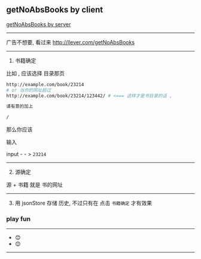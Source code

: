 ## getNoAbsBooks by client

[ getNoAbsBooks by server](https://github.com/chinanf-boy/getNoAbsBooks)


---

广告不想要, 看过来 http://llever.com/getNoAbsBooks

---

1. 书籍确定

比如 , 应该选择 目录那页

``` bash
http://example.com/book/23214
# or 当你的网址超过 
http://example.com/book/23214/123442/ # <=== 这样才是书目录的话 , 

请有意的加上 

/

```

那么你应该 

输入 

input - - > `23214`

---

2. 源确定

源 + 书籍 就是 书的网址

---

3. 用 jsonStore 存储 历史, 不过只有在 点击 `书籍确定` 才有效果

### play fun

---
- 😊
- 😊
---
